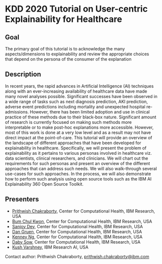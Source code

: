 # KDD 2020 Tutorial on User-centric Explainability for Healthcare


## Goal

The primary goal of this tutorial is to acknowledge the
many aspects/dimensions to explainability and review
the appropriate choices that depend on the persona of
the consumer of the explanation

## Description

In recent years, the rapid advances in Artificial Intelligence (AI)
techniques along with an ever-increasing availability of healthcare data have
made many novel analyses possible. Significant successes have been observed
in a wide range of tasks such as next diagnosis prediction, AKI prediction,
adverse event predictions including mortality and unexpected hospital
re-admissions.  However, there has been limited adoption and use in clinical
practice of these methods due to their black-box nature. Significant amount
of research is currently focused on making such methods more interpretable or
to make post-hoc explanations more accessible. However, most of this work is
done at a very low level and as a result may not have direct impact at the
point-of-care.  This tutorial will provide an overview of the landscape of
different approaches that have been developed for explainability in
healthcare.  Specifically,  we will present the problem of explainability as
it pertains to various personas involved in healthcare viz. data scientists,
clinical researchers, and clinicians. We will chart out the requirements for
such personas and present an overview of the different approaches that can
address such needs. We will also walk-through several use-cases for such
approaches. In the process, we will also demonstrate how to perform such
analysis using open source tools such as the IBM AI Explainability 360 Open
Source Toolkit.

## Presenters

* [Prithwish Chakraborty](https://prithwi.github.io), Center for Computational Health, IBM Research, USA
* [Bum Chul Kwon](https://bckwon.com), Center for Computational Health, IBM Research, USA 
* [Sanjoy Dey](https://researcher.watson.ibm.com/researcher/view.php?person=us-deysa), Center for Computational Health, IBM Research, USA 
* [Dan Gruen](https://researcher.watson.ibm.com/researcher/view.php?person=us-daniel_gruen), Center for Computational Health, IBM Research, USA
* [Kenney Ng](https://researcher.watson.ibm.com/researcher/view.php?person=us-Kenney.Ng), Center for Computational Health, IBM Research, USA 
* [Daby Sow](https://researcher.watson.ibm.com/researcher/view.php?person=us-sowdaby), Center for Computational Health, IBM Research, USA 
* [Kush Varshney](https://researcher.watson.ibm.com/researcher/view.php?person=us-krvarshn), IBM Research AI, USA


Contact author: Prithwish Chakraborty, prithwish.chakraborty@ibm.com

